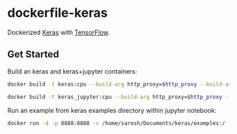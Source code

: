 # dockerfile-keras

Dockerized [Keras] with [TensorFlow].

## Get Started

Build an keras and keras+jupyter containers:
```sh
docker build -t keras:cpu --build-arg http_proxy=$http_proxy --build-arg https_proxy=$http_proxy  .
```

```sh
docker build -t keras_jupyter:cpu --build-arg http_proxy=$http_proxy --build-arg https_proxy=$http_proxy Dockerfile.jupyter
```


Run an example from keras examples directory within jupyter notebook:

```sh
docker run -d -p 8888:8888 -v /home/sarosh/Documents/keras/examples:/ -e KERAS_BACKEND=tensorflow -e http_proxy=$http_proxy -e https_proxy=$http_proxy keras_jupyter:cpu
```


[Keras]: http://keras.io/
[Theano]: http://deeplearning.net/software/theano/
[TensorFlow]: https://www.tensorflow.org/
[Keras Backend]: http://keras.io/backend/

